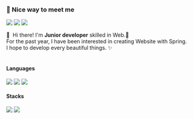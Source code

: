 ### 🤞 Nice way to meet me
<p>
<img src="https://img.shields.io/badge/42_Seoul-000000?style=flat-square&logo=42&logoColor=white"/> <img src="https://img.shields.io/badge/joker7011@naver.com-EA4335?style=flat-square&logo=Gmail&logoColor=white"/> <img src="https://img.shields.io/badge/@h.beeen-E4405F?style=flat-square&logo=Instagram&logoColor=white"/>
</p>

<p>
  👋&nbsp; Hi there! I'm <b>Junior developer</b> skilled in Web.🚀<br/>
  For the past year, I have been interested in creating Website with Spring.<br/>
  I hope to develop every beautiful things. ✨ <br/><br/>
</p>




<h4> Languages </h4>

<img src="https://img.shields.io/badge/C++-000060?/style=flat-square&logo=C&logoColor=white"/> <img src="https://img.shields.io/badge/Java-F80000?/style=flat-square&logo=Oracle&logoColor=white"/> <img src="https://img.shields.io/badge/Python-3776AB?/style=flat-square&logo=Python&logoColor=white"/>

<h4> Stacks </h4>

<img src="https://img.shields.io/badge/Spring-6DB33F?style=flat-square&logo=Spring&logoColor=white"/> <img src="https://img.shields.io/badge/Spring_Boot-6DB33F?style=flat-square&logo=SpringBoot&logoColor=white"/>

